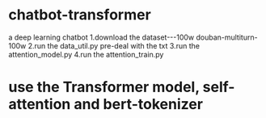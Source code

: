# chatbot-transformer
a deep learning chatbot
1.download the dataset---100w douban-multiturn-100w
2.run the data_util.py pre-deal with the txt
3.run the attention_model.py
4.run the attention_train.py

# use the Transformer model, self-attention and bert-tokenizer
